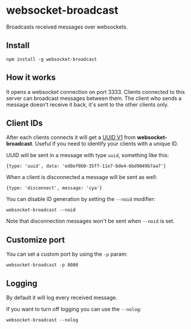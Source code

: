 # websocket-broadcast
Broadcasts received messages over websockets.

## Install

`npm install -g websocket-broadcast`

## How it works

It opens a websocket connection on port 3333.
Clients connected to this server can broadcast messages between them.
The client who sends a message doesn't receive it back, it's sent to the other clients only.

## Client IDs

After each clients connects it will get a 
[UUID V1](https://en.wikipedia.org/wiki/Universally_unique_identifier#Version_1_.28date-time_and_MAC_address.29)
from **websocket-broadcast**.
Useful if you need to identify your clients with a unique ID.

UUID will be sent in a message with type `uuid`, something like this:

`{type: 'uuid', data: 'ed8ef0b0-35ff-11e7-8de4-6bd9049b7aa7'}`

When a client is disconnected a message will be sent as well:

`{type: 'disconnect', message: 'cya'}`

You can disable ID generation by setting the `--noid` modifier:

`websocket-broadcast --noid`

Note that disconnection messages won't be sent when `--noid` is set.

## Customize port

You can set a custom port by using the `-p` param:

`websocket-broadcast -p 8080`

## Logging

By default it will log every received message.

If you want to turn off logging you can use the `--nolog`:

`websocket-broadcast --nolog`
